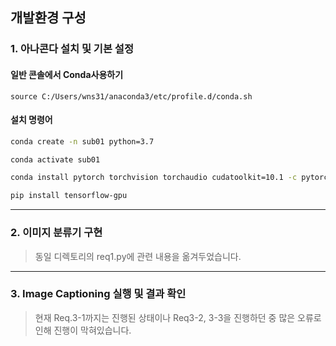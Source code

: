## 개발환경 구성

### 1. 아나콘다 설치 및 기본 설정

#### 일반 콘솔에서 Conda사용하기

``source C:/Users/wns31/anaconda3/etc/profile.d/conda.sh``

#### 설치 명령어

```bash
conda create -n sub01 python=3.7

conda activate sub01

conda install pytorch torchvision torchaudio cudatoolkit=10.1 -c pytorch

pip install tensorflow-gpu
```



---
### 2. 이미지 분류기 구현

> 동일 디렉토리의 req1.py에 관련 내용을 옮겨두었습니다.






---

### 3. Image Captioning 실행 및 결과 확인

> 현재 Req.3-1까지는 진행된 상태이나 Req3-2, 3-3을 진행하던 중 많은 오류로 인해 진행이 막혀있습니다.